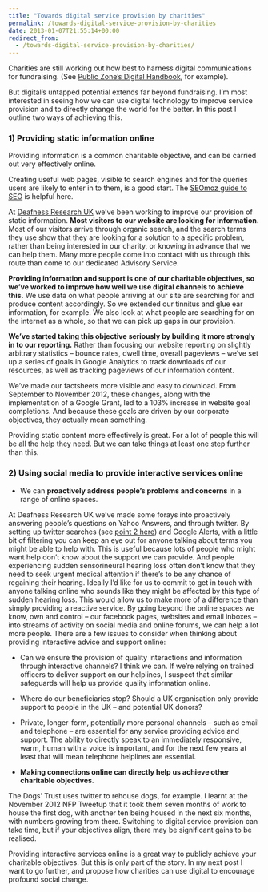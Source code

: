 ```yaml
---
title: "Towards digital service provision by charities"
permalink: /towards-digital-service-provision-by-charities
date: 2013-01-07T21:55:14+00:00
redirect_from:
  - /towards-digital-service-provision-by-charities/
---
```


Charities are still working out how best to harness digital communications for fundraising. (See [Public Zone’s Digital Handbook](http://www.thisiszone.com/sites/default/files/Digital-Fundraising-Handbook-Public_Zone.pdf), for example).

But digital’s untapped potential extends far beyond fundraising. I’m most interested in seeing how we can use digital technology to improve service provision and to directly change the world for the better. In this post I outline two ways of achieving this.

### 1) Providing static information online

Providing information is a common charitable objective, and can be carried out very effectively online.

Creating useful web pages, visible to search engines and for the queries users are likely to enter in to them, is a good start. The [SEOmoz guide to SEO](http://www.seomoz.org/beginners-guide-to-seo) is helpful here.

At [Deafness Research UK](http://www.deafnessresearch.org.uk/) we’ve been working to improve our provision of static information. **Most visitors to our website are looking for information.** Most of our visitors arrive through organic search, and the search terms they use show that they are looking for a solution to a specific problem, rather than being interested in our charity, or knowing in advance that we can help them. Many more people come into contact with us through this route than come to our dedicated Advisory Service.

**Providing information and support is one of our charitable objectives, so we’ve worked to improve how well we use digital channels to achieve this.** We use data on what people arriving at our site are searching for and produce content accordingly. So we extended our tinnitus and glue ear information, for example. We also look at what people are searching for on the internet as a whole, so that we can pick up gaps in our provision.

**We’ve started taking this objective seriously by building it more strongly in to our reporting.** Rather than focusing our website reporting on slightly arbitrary statistics – bounce rates, dwell time, overall pageviews – we’ve set up a series of goals in Google Analytics to track downloads of our resources, as well as tracking pageviews of our information content.

We’ve made our factsheets more visible and easy to download. From September to November 2012, these changes, along with the implementation of a Google Grant, led to a 103% increase in website goal completions. And because these goals are driven by our corporate objectives, they actually mean something.

Providing static content more effectively is great. For a lot of people this will be all the help they need. But we can take things at least one step further than this.

### 2) Using social media to provide interactive services online

- We can **proactively address people’s problems and concerns** in a range of online spaces.

At Deafness Research UK we’ve made some forays into proactively answering people’s questions on Yahoo Answers, and through twitter. By setting up twitter searches (see [point 2 here](http://www.martinlugton.com/setting-up-your-twitter-command-centre/)) and Google Alerts, with a little bit of filtering you can keep an eye out for anyone talking about terms you might be able to help with. This is useful because lots of people who might want help don’t know about the support we can provide. And people experiencing sudden sensorineural hearing loss often don’t know that they need to seek urgent medical attention if there’s to be any chance of regaining their hearing. Ideally I’d like for us to commit to get in touch with anyone talking online who sounds like they might be affected by this type of sudden hearing loss. This would allow us to make more of a difference than simply providing a reactive service. By going beyond the online spaces we know, own and control – our facebook pages, websites and email inboxes – into streams of activity on social media and online forums, we can help a lot more people. There are a few issues to consider when thinking about providing interactive advice and support online:
  - Can we ensure the provision of quality interactions and information through interactive channels? I think we can. If we’re relying on trained officers to deliver support on our helplines, I suspect that similar safeguards will help us provide quality information online.
  - Where do our beneficiaries stop? Should a UK organisation only provide support to people in the UK – and potential UK donors?
  - Private, longer-form, potentially more personal channels – such as email and telephone – are essential for any service providing advice and support. The ability to directly speak to an immediately responsive, warm, human with a voice is important, and for the next few years at least that will mean telephone helplines are essential.

- **Making connections online can directly help us achieve other charitable objectives**.

The Dogs’ Trust uses twitter to rehouse dogs, for example. I learnt at the November 2012 NFP Tweetup that it took them seven months of work to house the first dog, with another ten being housed in the next six months, with numbers growing from there. Switching to digital service provision can take time, but if your objectives align, there may be significant gains to be realised.

Providing interactive services online is a great way to publicly achieve your charitable objectives. But this is only part of the story. In my next post I want to go further, and propose how charities can use digital to encourage profound social change.